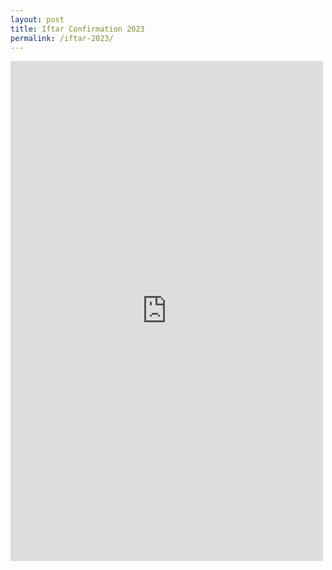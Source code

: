 ```yaml
---
layout: post
title: Iftar Confirmation 2023
permalink: /iftar-2023/
---
```


<iframe src="https://docs.google.com/forms/d/e/1FAIpQLSe7MMeHKGEvVzJ9wG1Z4HHsyCalN_bZAk2TyuZ92s83Ei7LXw/viewform?embedded=true" width="500" height="800" frameborder="0" marginheight="0" marginwidth="0">Loading…</iframe>

